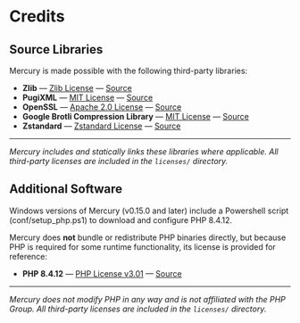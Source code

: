 # Credits

## Source Libraries

Mercury is made possible with the following third-party libraries:

- **Zlib** — [Zlib License](/licenses/zlib_LICENSE.txt) — [Source](https://github.com/madler/zlib)
- **PugiXML** — [MIT License](/licenses/PugiXML_LICENSE.txt) — [Source](https://github.com/zeux/pugixml)
- **OpenSSL** — [Apache 2.0 License](/licenses/OpenSSL_apache-license-2.0.txt) — [Source](https://github.com/openssl/openssl)
- **Google Brotli Compression Library** — [MIT License](/licenses/Brotli_LICENSE.txt) — [Source](https://github.com/google/brotli)
- **Zstandard** — [Zstandard License](/licenses/Zstandard_LICENSE.txt) — [Source](https://github.com/facebook/zstd)

---

*Mercury includes and statically links these libraries where applicable.
All third-party licenses are included in the `licenses/` directory.*

## Additional Software

Windows versions of Mercury (v0.15.0 and later) include a Powershell script (conf/setup_php.ps1) to download and configure PHP 8.4.12.

Mercury does **not** bundle or redistribute PHP binaries directly, but because PHP is required for some runtime functionality, its license is provided for reference:

- **PHP 8.4.12** — [PHP License v3.01](/licenses/PHP_license.txt) — [Source](https://www.php.net/)

---

*Mercury does not modify PHP in any way and is not affiliated with the PHP Group.
All third-party licenses are included in the `licenses/` directory.*